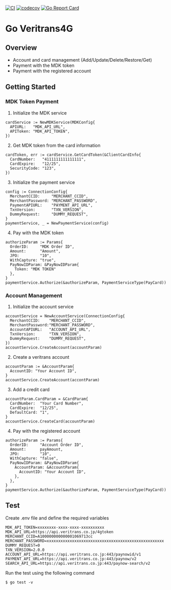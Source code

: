 [![CI](https://github.com/david1992121/veritrans/actions/workflows/main.yml/badge.svg)](https://github.com/david1992121/veritrans/actions/workflows/main.yml)
[![codecov](https://codecov.io/gh/david1992121/veritrans/branch/main/graph/badge.svg?token=IJAN6H2PU2)](https://codecov.io/gh/david1992121/veritrans)
[![Go Report Card](https://goreportcard.com/badge/github.com/david1992121/veritrans)](https://goreportcard.com/report/github.com/david1992121/veritrans)

# Go Veritrans4G

## Overview

- Account and card management (Add/Update/Delete/Restore/Get)
- Payment with the MDK token
- Payment with the registered account

## Getting Started

### MDK Token Payment ###

1. Initialize the MDK service
```
cardService := NewMDKService(MDKConfig{
  APIURL:   "MDK_API_URL",
  APIToken: "MDK_API_TOKEN",
})
```
2. Get MDK token from the card information
```
cardToken, err := cardService.GetCardToken(&ClientCardInfo{
  CardNumber:   "4111111111111111",
  CardExpire:   "12/25",
  SecurityCode: "123",
})
```
3. Initialize the payment service
```
config := ConnectionConfig{
  MerchantCCID:     "MERCHANT_CCID",
  MerchantPassword: "MERCHANT_PASSWORD",
  PaymentAPIURL:    "PAYMENT_API_URL",
  TxnVersion:       "TXN_VERSION",
  DummyRequest:     "DUMMY_REQUEST",
}
paymentService, _ = NewPaymentService(config)
```
4. Pay with the MDK token
```
authorizeParam := Params{
  OrderID:     "MDK Order ID",
  Amount:      "Amount",
  JPO:         "10",
  WithCapture: "true",
  PayNowIDParam: &PayNowIDParam{
    Token: "MDK TOKEN"
  },
}
paymentService.Authorize(&authorizeParam, PaymentServiceType(PayCard))
```

### Account Management ###

1. Initialize the account service
```
accountService = NewAccountService(ConnectionConfig{
  MerchantCCID:    "MERCHANT_CCID",
  MerchantPassword:"MERCHANT_PASSWORD",
  AccountAPIURL:   "ACCOUNT_API_URL",
  TxnVersion:      "TXN_VERSION",
  DummyRequest:    "DUMMY_REQUEST",
})
accountService.CreateAccount(accountParam)
```
2. Create a veritrans account
```
accountParam := &AccountParam{
  AccountID: "Your Account ID",
}
accountService.CreateAccount(accontParam)
```
3. Add a credit card
```
accountParam.CardParam = &CardParam{
  CardNumber:  "Your Card Number",
  CardExpire:  "12/25",
  DefaultCard: "1",
}
accountService.CreateCard(accountParam)
```
4. Pay with the registered account
```
authorizeParam := Params{
  OrderID:     "Account Order ID",
  Amount:      payAmount,
  JPO:         "10",
  WithCapture: "false",
  PayNowIDParam: &PayNowIDParam{
    AccountParam: &AccountParam{
      AccountID: "Your Account ID",
    },
  },
}
paymentService.Authorize(&authorizeParam, PaymentServiceType(PayCard))
```

## Test ##

Create .env file and define the required variables
```
MDK_API_TOKEN=xxxxxxxx-xxxx-xxxx-xxxxxxxxxx
MDK_API_URL=https://api.veritrans.co.jp/4gtoken
MERCHANT_CCID=A100000000000001069713cc
MERCHANT_PASSWORD=xxxxxxxxxxxxxxxxxxxxxxxxxxxxxxxxxxxxxxxxxxxxxxxxxxx
DUMMY_REQUEST=0
TXN_VERSION=2.0.0
ACCOUNT_API_URL=https://api.veritrans.co.jp:443/paynowid/v1
PAYMENT_API_URL=https://api.veritrans.co.jp:443/paynow/v2
SEARCH_API_URL=https://api.veritrans.co.jp:443/paynow-search/v2
```
Run the test using the following command
```console
$ go test -v
```